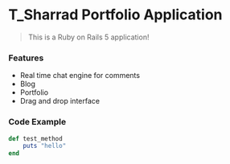 # T_Sharrad Portfolio Application

> This is a Ruby on Rails 5 application!

### Features

- Real time chat engine for comments
- Blog
- Portfolio
- Drag and drop interface

### Code Example

```ruby
def test_method
	puts "hello"
end
```